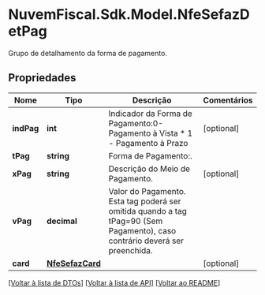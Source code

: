# NuvemFiscal.Sdk.Model.NfeSefazDetPag
Grupo de detalhamento da forma de pagamento.

## Propriedades

Nome | Tipo | Descrição | Comentários
------------ | ------------- | ------------- | -------------
**indPag** | **int** | Indicador da Forma de Pagamento:0-Pagamento à Vista  * 1 - Pagamento à Prazo | [optional] 
**tPag** | **string** | Forma de Pagamento:. | 
**xPag** | **string** | Descrição do Meio de Pagamento. | [optional] 
**vPag** | **decimal** | Valor do Pagamento. Esta tag poderá ser omitida quando a tag tPag&#x3D;90 (Sem Pagamento), caso contrário deverá ser preenchida. | 
**card** | [**NfeSefazCard**](NfeSefazCard.md) |  | [optional] 

[[Voltar à lista de DTOs]](../README.md#documentation-for-models) [[Voltar à lista de API]](../README.md#documentation-for-api-endpoints) [[Voltar ao README]](../README.md)

